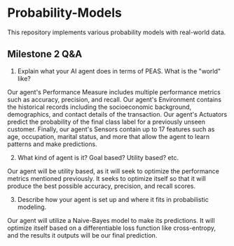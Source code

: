 # Probability-Models
This repository implements various probability models with real-world data.

## Milestone 2 Q&A
1. Explain what your AI agent does in terms of PEAS. What is the "world" like?

Our agent's Performance Measure includes multiple performance metrics such as accuracy, precision, and recall. Our agent's Environment contains the historical records including the socioeconomic background, demographics, and contact details of the transaction. Our agent's Actuators predict the probability of the final class label for a previously unseen customer. Finally, our agent's Sensors contain up to 17 features such as age, occupation, marital status, and more that allow the agent to learn patterns and make predictions.

2. What kind of agent is it? Goal based? Utility based? etc.

Our agent will be utility based, as it will seek to optimize the performance metrics mentioned previously. It seeks to optimize itself so that it will produce the best possible accuracy, precision, and recall scores.

3. Describe how your agent is set up and where it fits in probabilistic modeling.

Our agent will utilize a Naive-Bayes model to make its predictions. It will optimize itself based on a differentiable loss function like cross-entropy, and the results it outputs will be our final prediction.
